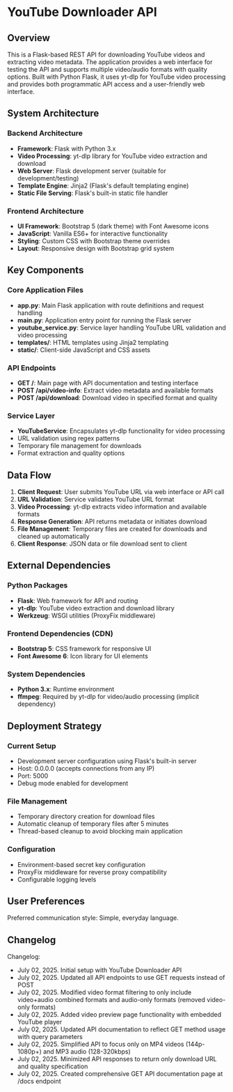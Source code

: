 # YouTube Downloader API

## Overview

This is a Flask-based REST API for downloading YouTube videos and extracting video metadata. The application provides a web interface for testing the API and supports multiple video/audio formats with quality options. Built with Python Flask, it uses yt-dlp for YouTube video processing and provides both programmatic API access and a user-friendly web interface.

## System Architecture

### Backend Architecture
- **Framework**: Flask with Python 3.x
- **Video Processing**: yt-dlp library for YouTube video extraction and download
- **Web Server**: Flask development server (suitable for development/testing)
- **Template Engine**: Jinja2 (Flask's default templating engine)
- **Static File Serving**: Flask's built-in static file handler

### Frontend Architecture
- **UI Framework**: Bootstrap 5 (dark theme) with Font Awesome icons
- **JavaScript**: Vanilla ES6+ for interactive functionality
- **Styling**: Custom CSS with Bootstrap theme overrides
- **Layout**: Responsive design with Bootstrap grid system

## Key Components

### Core Application Files
- **app.py**: Main Flask application with route definitions and request handling
- **main.py**: Application entry point for running the Flask server
- **youtube_service.py**: Service layer handling YouTube URL validation and video processing
- **templates/**: HTML templates using Jinja2 templating
- **static/**: Client-side JavaScript and CSS assets

### API Endpoints
- **GET /**: Main page with API documentation and testing interface
- **POST /api/video-info**: Extract video metadata and available formats
- **POST /api/download**: Download video in specified format and quality

### Service Layer
- **YouTubeService**: Encapsulates yt-dlp functionality for video processing
- URL validation using regex patterns
- Temporary file management for downloads
- Format extraction and quality options

## Data Flow

1. **Client Request**: User submits YouTube URL via web interface or API call
2. **URL Validation**: Service validates YouTube URL format
3. **Video Processing**: yt-dlp extracts video information and available formats
4. **Response Generation**: API returns metadata or initiates download
5. **File Management**: Temporary files are created for downloads and cleaned up automatically
6. **Client Response**: JSON data or file download sent to client

## External Dependencies

### Python Packages
- **Flask**: Web framework for API and routing
- **yt-dlp**: YouTube video extraction and download library
- **Werkzeug**: WSGI utilities (ProxyFix middleware)

### Frontend Dependencies (CDN)
- **Bootstrap 5**: CSS framework for responsive UI
- **Font Awesome 6**: Icon library for UI elements

### System Dependencies
- **Python 3.x**: Runtime environment
- **ffmpeg**: Required by yt-dlp for video/audio processing (implicit dependency)

## Deployment Strategy

### Current Setup
- Development server configuration using Flask's built-in server
- Host: 0.0.0.0 (accepts connections from any IP)
- Port: 5000
- Debug mode enabled for development

### File Management
- Temporary directory creation for download files
- Automatic cleanup of temporary files after 5 minutes
- Thread-based cleanup to avoid blocking main application

### Configuration
- Environment-based secret key configuration
- ProxyFix middleware for reverse proxy compatibility
- Configurable logging levels

## User Preferences

Preferred communication style: Simple, everyday language.

## Changelog

Changelog:
- July 02, 2025. Initial setup with YouTube Downloader API
- July 02, 2025. Updated all API endpoints to use GET requests instead of POST
- July 02, 2025. Modified video format filtering to only include video+audio combined formats and audio-only formats (removed video-only formats)
- July 02, 2025. Added video preview page functionality with embedded YouTube player
- July 02, 2025. Updated API documentation to reflect GET method usage with query parameters
- July 02, 2025. Simplified API to focus only on MP4 videos (144p-1080p+) and MP3 audio (128-320kbps)
- July 02, 2025. Minimized API responses to return only download URL and quality specification
- July 02, 2025. Created comprehensive GET API documentation page at /docs endpoint